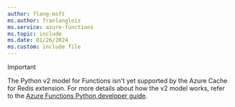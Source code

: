 ```yaml
---
author: flang-msft
ms.author: franlanglois
ms.service: azure-functions
ms.topic: include
ms.date: 01/26/2024
ms.custom: include file
---
```


> [!IMPORTANT]
> The Python v2 model for Functions isn't yet supported by the Azure Cache for Redis extension. For more details about how the v2 model works, refer to the [Azure Functions Python developer guide](../articles/azure-functions/functions-reference-python.md?pivots=python-mode-decorators). 
